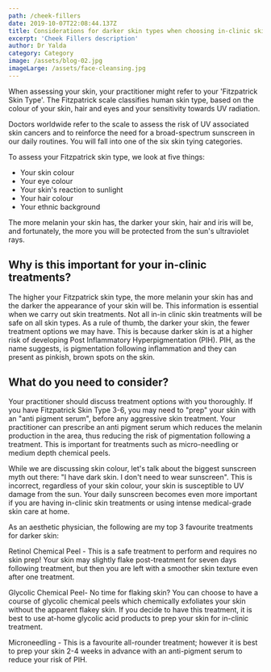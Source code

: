 ```yaml
---
path: /cheek-fillers
date: 2019-10-07T22:08:44.137Z
title: Considerations for darker skin types when choosing in-clinic skin treatments
excerpt: 'Cheek Fillers description'
author: Dr Yalda
category: Category
image: /assets/blog-02.jpg
imageLarge: /assets/face-cleansing.jpg
---
```

When assessing your skin, your practitioner might refer to your 'Fitzpatrick Skin Type'. The Fitzpatrick scale classifies human skin type, based on the colour of your skin, hair and eyes and your sensitivity towards UV radiation.

Doctors worldwide refer to the scale to assess the risk of UV associated skin cancers and to reinforce the need for a broad-spectrum sunscreen in our daily routines. You will fall into one of the six skin tying categories.

To assess your Fitzpatrick skin type, we look at five things:

* Your skin colour
* Your eye colour
* Your skin's reaction to sunlight
* Your hair colour
* Your ethnic background

The more melanin your skin has, the darker your skin, hair and iris will be, and fortunately, the more you will be protected from the sun's ultraviolet rays.

## Why is this important for your in-clinic treatments?

The higher your Fitzpatrick skin type, the more melanin your skin has and the darker the appearance of your skin will be. This information is essential when we carry out skin treatments. Not all in-in clinic skin treatments will be safe on all skin types. As a rule of thumb, the darker your skin, the fewer treatment options we may have. This is because darker skin is at a higher risk of developing Post Inflammatory Hyperpigmentation (PIH). PIH, as the name suggests, is pigmentation following inflammation and they can present as pinkish, brown spots on the skin.

## 

## What do you need to consider?

Your practitioner should discuss treatment options with you thoroughly. If you have Fitzpatrick Skin Type 3-6, you may need to "prep" your skin with an "anti pigment serum", before any aggressive skin treatment. Your practitioner can prescribe an anti pigment serum which reduces the melanin production in the area, thus reducing the risk of pigmentation following a treatment. This is important for treatments such as micro-needling or medium depth chemical peels.

While we are discussing skin colour, let's talk about the biggest sunscreen myth out there: "I have dark skin. I don't need to wear sunscreen". This is incorrect, regardless of your skin colour, your skin is susceptible to UV damage from the sun. Your daily sunscreen becomes even more important if you are having in-clinic skin treatments or using intense medical-grade skin care at home.

As an aesthetic physician, the following are my top 3 favourite treatments for darker skin:

Retinol Chemical Peel - This is a safe treatment to perform and requires no skin prep! Your skin may slightly flake post-treatment for seven days following treatment, but then you are left with a smoother skin texture even after one treatment.

Glycolic Chemical Peel- No time for flaking skin? You can choose to have a course of glycolic chemical peels which chemically exfoliates your skin without the apparent flakey skin. If you decide to have this treatment, it is best to use at-home glycolic acid products to prep your skin for in-clinic treatment.

Microneedling - This is a favourite all-rounder treatment; however it is best to prep your skin 2-4 weeks in advance with an anti-pigment serum to reduce your risk of PIH.
